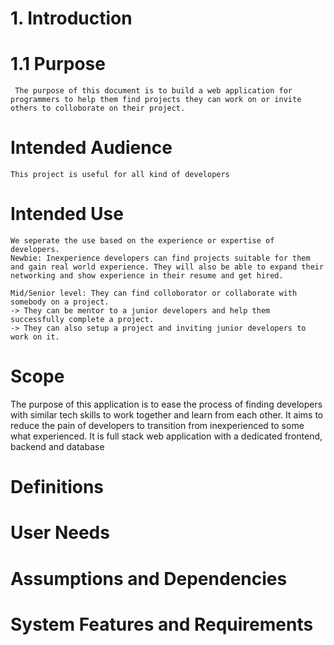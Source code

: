 # 1. Introduction

# 1.1 Purpose
     The purpose of this document is to build a web application for programmers to help them find projects they can work on or invite others to colloborate on their project.

# Intended Audience
    This project is useful for all kind of developers

# Intended Use
    We seperate the use based on the experience or expertise of developers.
    Newbie: Inexperience developers can find projects suitable for them and gain real world experience. They will also be able to expand their networking and show experience in their resume and get hired.

    Mid/Senior level: They can find colloborator or collaborate with somebody on a project.
    -> They can be mentor to a junior developers and help them successfully complete a project.
    -> They can also setup a project and inviting junior developers to work on it.
    

# Scope 
  The purpose of this application is to ease the process of finding developers with similar tech skills to work together and learn from each other.
  It aims to reduce the pain of developers to transition from inexperienced to some what experienced. It is full stack web application with a dedicated frontend, backend and database

# Definitions

# User Needs

# Assumptions and Dependencies

# System Features and Requirements

 ### 